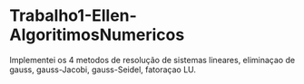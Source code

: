 # Trabalho1-Ellen-AlgoritimosNumericos
Implementei os 4 metodos de resolução de sistemas lineares, eliminaçao de gauss, gauss-Jacobi, gauss-Seidel, fatoraçao LU.
